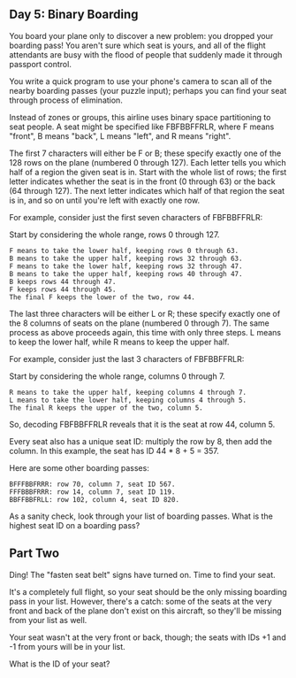 Day 5: Binary Boarding
----------------------

You board your plane only to discover a new problem: you dropped your boarding
pass! You aren't sure which seat is yours, and all of the flight attendants
are busy with the flood of people that suddenly made it through passport
control.

You write a quick program to use your phone's camera to scan all of the nearby
boarding passes (your puzzle input); perhaps you can find your seat through
process of elimination.

Instead of zones or groups, this airline uses binary space partitioning to
seat people. A seat might be specified like FBFBBFFRLR, where F means "front",
B means "back", L means "left", and R means "right".

The first 7 characters will either be F or B; these specify exactly one of the
128 rows on the plane (numbered 0 through 127). Each letter tells you which
half of a region the given seat is in. Start with the whole list of rows; the
first letter indicates whether the seat is in the front (0 through 63) or the
back (64 through 127). The next letter indicates which half of that region the
seat is in, and so on until you're left with exactly one row.

For example, consider just the first seven characters of FBFBBFFRLR:

Start by considering the whole range, rows 0 through 127.

	F means to take the lower half, keeping rows 0 through 63.
	B means to take the upper half, keeping rows 32 through 63.
	F means to take the lower half, keeping rows 32 through 47.
	B means to take the upper half, keeping rows 40 through 47.
	B keeps rows 44 through 47.
	F keeps rows 44 through 45.
	The final F keeps the lower of the two, row 44.

The last three characters will be either L or R; these specify exactly one of
the 8 columns of seats on the plane (numbered 0 through 7). The same process
as above proceeds again, this time with only three steps. L means to keep the
lower half, while R means to keep the upper half.

For example, consider just the last 3 characters of FBFBBFFRLR:

Start by considering the whole range, columns 0 through 7.

	R means to take the upper half, keeping columns 4 through 7.
	L means to take the lower half, keeping columns 4 through 5.
	The final R keeps the upper of the two, column 5.

So, decoding FBFBBFFRLR reveals that it is the seat at row 44, column 5.

Every seat also has a unique seat ID: multiply the row by 8, then add the
column. In this example, the seat has ID 44 * 8 + 5 = 357.

Here are some other boarding passes:

	BFFFBBFRRR: row 70, column 7, seat ID 567.
	FFFBBBFRRR: row 14, column 7, seat ID 119.
	BBFFBBFRLL: row 102, column 4, seat ID 820.

As a sanity check, look through your list of boarding passes. What is the
highest seat ID on a boarding pass?

Part Two
--------

Ding! The "fasten seat belt" signs have turned on. Time to find your seat.

It's a completely full flight, so your seat should be the only missing
boarding pass in your list. However, there's a catch: some of the seats at the
very front and back of the plane don't exist on this aircraft, so they'll be
missing from your list as well.

Your seat wasn't at the very front or back, though; the seats with IDs +1 and
-1 from yours will be in your list.

What is the ID of your seat?
